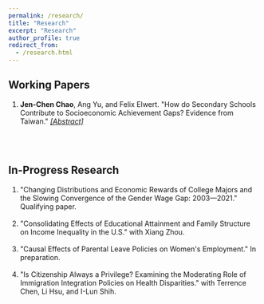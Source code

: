 ```yaml
---
permalink: /research/
title: "Research"
excerpt: "Research"
author_profile: true
redirect_from: 
  - /research.html
---
```


<script type="text/javascript">
    function toggle_visibility(id) {
       event.preventDefault();
       var e = document.getElementById(id);
       if (e.style.display == 'none') {
          e.style.display = 'block';
       } else {
          e.style.display = 'none';
       }
    }
</script>

<div align="left"><h2>Working Papers</h2></div>
<ol>
  <li>
    <b>Jen-Chen Chao</b>, Ang Yu, and Felix Elwert. 
    &quot;How do Secondary Schools Contribute to Socioeconomic Achievement Gaps? Evidence from Taiwan.&quot;
    <i><a href="#" onclick="toggle_visibility('handbook');">[Abstract]</a></i>
    <br><br>
    <div id="handbook" style="display:none; margin-left: 20px;">
      How do schools affect socioeconomic inequality in academic achievement? Many studies have sought to characterize the role of education in the stratification system, but few have jointly studied multiple mechanisms by which schools reduce or increase inequalities. We propose a unified theoretical framework that integrates three potentially equalizing or stratifying mechanisms of an educational system: (1) unequal access to high-quality schools; (2) heterogeneous returns to attending high-quality schools; and (3) differential selection into high-quality schools by students' socioeconomic origin (SES). Applying a novel causal decomposition method to data from the Taiwan Education Panel Survey, we find about 17%-20% of the SES achievement gap can be explained by SES disparities in the attendance rate of high-quality schools. Moreover, attending high-quality schools is slightly more beneficial for lower-SES students, reducing around 7%-10% of the achievement gap. Differential selection into schools, however, explains only about 1% of the achievement inequality. The findings suggest, therefore, that unequal access to high-quality schools diminishes its equalizing power, and that redistribution of admissions to high-quality schools can help narrow the SES achievement gap.
    </div>
  </li>
</ol>
<br>

<div align="left"><h2>In-Progress Research</h2></div>
<ol>
  <li>&quot;Changing Distributions and Economic Rewards of College Majors and the Slowing Convergence of the Gender Wage Gap: 2003—2021.&quot; Qualifying paper.</li>
  <br>
  <li>&quot;Consolidating Effects of Educational Attainment and Family Structure on Income Inequality in the U.S.&quot; with Xiang Zhou.</li>
  <br>
  <li>&quot;Causal Effects of Parental Leave Policies on Women's Employment.&quot; In preparation.</li>
  <br>
  <li>&quot;Is Citizenship Always a Privilege? Examining the Moderating Role of Immigration Integration Policies on Health Disparities.&quot; with Terrence Chen, Li Hsu, and I-Lun Shih.</li>
</ol>


